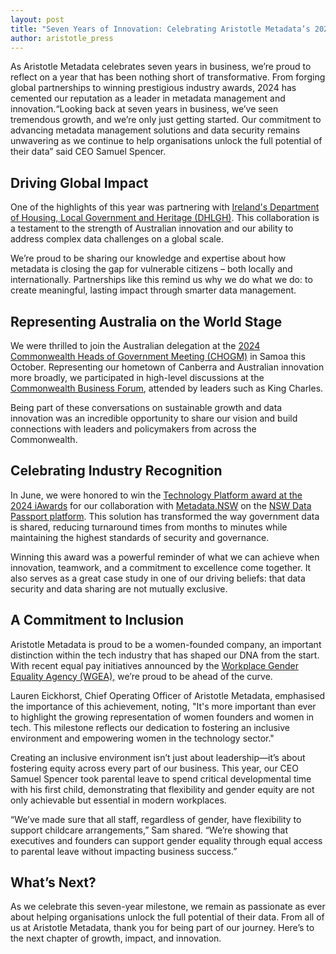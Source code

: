 ```yaml
---
layout: post
title: "Seven Years of Innovation: Celebrating Aristotle Metadata’s 2024 Milestones"
author: aristotle_press
---
```


As Aristotle Metadata celebrates seven years in business, we’re proud to reflect on a year that has been nothing short of transformative. From forging global partnerships to winning prestigious industry awards, 2024 has cemented our reputation as a leader in metadata management and innovation.“Looking back at seven years in business, we’ve seen tremendous growth, and we’re only just getting started. Our commitment to advancing metadata management solutions and data security remains unwavering as we continue to help organisations unlock the full potential of their data” said CEO Samuel Spencer.

## Driving Global Impact

One of the highlights of this year was partnering with [Ireland's Department of Housing, Local Government and Heritage (DHLGH)](https://www.gov.ie/en/organisation/department-of-housing-local-government-and-heritage/). This collaboration is a testament to the strength of Australian innovation and our ability to address complex data challenges on a global scale.

We’re proud to be sharing our knowledge and expertise about how metadata is closing the gap for vulnerable citizens – both locally and internationally. Partnerships like this remind us why we do what we do: to create meaningful, lasting impact through smarter data management.

## Representing Australia on the World Stage

We were thrilled to join the Australian delegation at the [2024 Commonwealth Heads of Government Meeting (CHOGM)](https://thecommonwealth.org/chogm) in Samoa this October. Representing our hometown of Canberra and Australian innovation more broadly, we participated in high-level discussions at the [Commonwealth Business Forum](https://samoachogm2024.ws/cbf/), attended by leaders such as King Charles.

Being part of these conversations on sustainable growth and data innovation was an incredible opportunity to share our vision and build connections with leaders and policymakers from across the Commonwealth.

## Celebrating Industry Recognition

In June, we were honored to win the [Technology Platform award at the 2024 iAwards](https://aiia.com.au/iaward/2024-act-winners-and-merit-recipients/) for our collaboration with [Metadata.NSW](https://metadata.nsw.gov.au/home/) on the [NSW Data Passport platform](https://publicspectrum.co/revolutionising-data-governance-the-role-of-metadata-nsw-in-nsw-government-cyber-security-compliance/). This solution has transformed the way government data is shared, reducing turnaround times from months to minutes while maintaining the highest standards of security and governance.

Winning this award was a powerful reminder of what we can achieve when innovation, teamwork, and a commitment to excellence come together. It also serves as a great case study in one of our driving beliefs: that data security and data sharing are not mutually exclusive.

## A Commitment to Inclusion

Aristotle Metadata is proud to be a women-founded company, an important distinction within the tech industry that has shaped our DNA from the start. With recent equal pay initiatives announced by the [Workplace Gender Equality Agency (WGEA),](https://www.wgea.gov.au/) we’re proud to be ahead of the curve. 

Lauren Eickhorst, Chief Operating Officer of Aristotle Metadata, emphasised the importance of this achievement, noting, "It's more important than ever to highlight the growing representation of women founders and women in tech. This milestone reflects our dedication to fostering an inclusive environment and empowering women in the technology sector."

Creating an inclusive environment isn’t just about leadership—it’s about fostering equity across every part of our business. This year, our CEO Samuel Spencer took parental leave to spend critical developmental time with his first child, demonstrating that flexibility and gender equity are not only achievable but essential in modern workplaces.

“We’ve made sure that all staff, regardless of gender, have flexibility to support childcare arrangements,” Sam shared. “We’re showing that executives and founders can support gender equality through equal access to parental leave without impacting business success.”

## What’s Next?

As we celebrate this seven-year milestone, we remain as passionate as ever about helping organisations unlock the full potential of their data. From all of us at Aristotle Metadata, thank you for being part of our journey. Here’s to the next chapter of growth, impact, and innovation.

